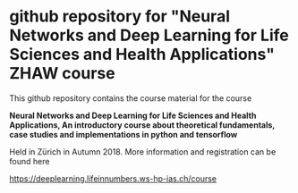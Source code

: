 # github repository for "Neural Networks and Deep Learning for Life Sciences and Health Applications" ZHAW course

This github repository contains the course material for the course

**Neural Networks and Deep Learning for Life Sciences and Health Applications,
An introductory course about theoretical fundamentals, case studies
and implementations in python and tensorflow**

Held in Zürich in Autumn 2018. More information and registration can be found here

https://deeplearning.lifeinnumbers.ws-hp-ias.ch/course
